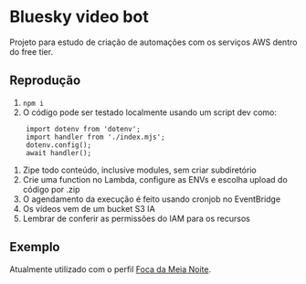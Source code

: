 # Bluesky video bot

Projeto para estudo de criação de automações com os serviços AWS dentro do free tier.

## Reprodução
1. `npm i`
2. O código pode ser testado localmente usando um script dev como:
```
    import dotenv from 'dotenv';
    import handler from './index.mjs';
    dotenv.config();
    await handler();
```
1. Zipe todo conteúdo, inclusive modules, sem criar subdiretório
2. Crie uma function no Lambda, configure as ENVs e escolha upload do código por .zip
3. O agendamento da execução é feito usando cronjob no EventBridge
4. Os vídeos vem de um bucket S3 IA
5. Lembrar de conferir as permissões do IAM para os recursos

## Exemplo
Atualmente utilizado com o perfil [Foca da Meia Noite](https://bsky.app/profile/focadameianoite.bsky.social).